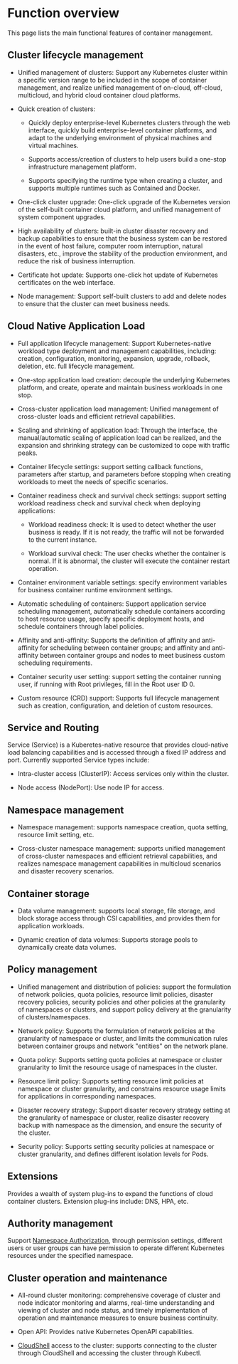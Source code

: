 # Function overview

This page lists the main functional features of container management.

## Cluster lifecycle management

- Unified management of clusters: Support any Kubernetes cluster within a specific version range to be included in the scope of container management, and realize unified management of on-cloud, off-cloud, multicloud, and hybrid cloud container cloud platforms.

- Quick creation of clusters:

    - Quickly deploy enterprise-level Kubernetes clusters through the web interface, quickly build enterprise-level container platforms, and adapt to the underlying environment of physical machines and virtual machines.

    - Supports access/creation of clusters to help users build a one-stop infrastructure management platform.
    
    - Supports specifying the runtime type when creating a cluster, and supports multiple runtimes such as Contained and Docker.

- One-click cluster upgrade: One-click upgrade of the Kubernetes version of the self-built container cloud platform, and unified management of system component upgrades.

- High availability of clusters: built-in cluster disaster recovery and backup capabilities to ensure that the business system can be restored in the event of host failure, computer room interruption, natural disasters, etc., improve the stability of the production environment, and reduce the risk of business interruption.

- Certificate hot update: Supports one-click hot update of Kubernetes certificates on the web interface.

- Node management: Support self-built clusters to add and delete nodes to ensure that the cluster can meet business needs.

## Cloud Native Application Load

- Full application lifecycle management: Support Kubernetes-native workload type deployment and management capabilities, including: creation, configuration, monitoring, expansion, upgrade, rollback, deletion, etc. full lifecycle management.

- One-stop application load creation: decouple the underlying Kubernetes platform, and create, operate and maintain business workloads in one stop.

- Cross-cluster application load management: Unified management of cross-cluster loads and efficient retrieval capabilities.

- Scaling and shrinking of application load: Through the interface, the manual/automatic scaling of application load can be realized, and the expansion and shrinking strategy can be customized to cope with traffic peaks.

- Container lifecycle settings: support setting callback functions, parameters after startup, and parameters before stopping when creating workloads to meet the needs of specific scenarios.

- Container readiness check and survival check settings: support setting workload readiness check and survival check when deploying applications:

    - Workload readiness check: It is used to detect whether the user business is ready. If it is not ready, the traffic will not be forwarded to the current instance.

    - Workload survival check: The user checks whether the container is normal. If it is abnormal, the cluster will execute the container restart operation.

- Container environment variable settings: specify environment variables for business container runtime environment settings.

- Automatic scheduling of containers: Support application service scheduling management, automatically schedule containers according to host resource usage, specify specific deployment hosts, and schedule containers through label policies.

- Affinity and anti-affinity: Supports the definition of affinity and anti-affinity for scheduling between container groups; and affinity and anti-affinity between container groups and nodes to meet business custom scheduling requirements.

- Container security user setting: support setting the container running user, if running with Root privileges, fill in the Root user ID 0.

- Custom resource (CRD) support: Supports full lifecycle management such as creation, configuration, and deletion of custom resources.

## Service and Routing

Service (Service) is a Kuberetes-native resource that provides cloud-native load balancing capabilities and is accessed through a fixed IP address and port. Currently supported Service types include:

- Intra-cluster access (ClusterIP): Access services only within the cluster.

- Node access (NodePort): Use node IP for access.

## Namespace management

- Namespace management: supports namespace creation, quota setting, resource limit setting, etc.

- Cross-cluster namespace management: supports unified management of cross-cluster namespaces and efficient retrieval capabilities, and realizes namespace management capabilities in multicloud scenarios and disaster recovery scenarios.

## Container storage

- Data volume management: supports local storage, file storage, and block storage access through CSI capabilities, and provides them for application workloads.

- Dynamic creation of data volumes: Supports storage pools to dynamically create data volumes.

## Policy management

- Unified management and distribution of policies: support the formulation of network policies, quota policies, resource limit policies, disaster recovery policies, security policies and other policies at the granularity of namespaces or clusters, and support policy delivery at the granularity of clusters/namespaces.

- Network policy: Supports the formulation of network policies at the granularity of namespace or cluster, and limits the communication rules between container groups and network "entities" on the network plane.

- Quota policy: Supports setting quota policies at namespace or cluster granularity to limit the resource usage of namespaces in the cluster.

- Resource limit policy: Supports setting resource limit policies at namespace or cluster granularity, and constrains resource usage limits for applications in corresponding namespaces.

- Disaster recovery strategy: Support disaster recovery strategy setting at the granularity of namespace or cluster, realize disaster recovery backup with namespace as the dimension, and ensure the security of the cluster.

- Security policy: Supports setting security policies at namespace or cluster granularity, and defines different isolation levels for Pods.

## Extensions

Provides a wealth of system plug-ins to expand the functions of cloud container clusters. Extension plug-ins include: DNS, HPA, etc.

## Authority management

Support [Namespace Authorization](../07UserGuide/Permissions/Cluster-NSAuth.md), through permission settings, different users or user groups can have permission to operate different Kubernetes resources under the specified namespace.

## Cluster operation and maintenance

- All-round cluster monitoring: comprehensive coverage of cluster and node indicator monitoring and alarms, real-time understanding and viewing of cluster and node status, and timely implementation of operation and maintenance measures to ensure business continuity.

- Open API: Provides native Kubernetes OpenAPI capabilities.

- [CloudShell](../../community/cloudtty.md) access to the cluster: supports connecting to the cluster through CloudShell and accessing the cluster through Kubectl.